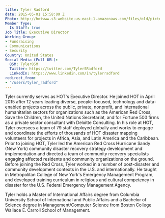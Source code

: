 ```yaml
---
title: Tyler Radford
date: 2015-05-01 15:58:00 Z
Photo: http://hotwww.s3-website-us-east-1.amazonaws.com/files/old/pictures/picture-262-1432307818.jpg
Member Type:
  Is Staff: true
Job Title: Executive Director
Working Group:
- Fundraising
- Communications
- Security
Country: United States
Social Media (Full URL):
  OSM: TylerOSM
  Twitter: https://twitter.com/TylerSRadford
  LinkedIn: https://www.linkedin.com/in/tylerradford
redirect_from:
- "/users/tyler_radford"
---
```


Tyler currently serves as HOT's Executive Director. He joined HOT in April 2015 after 12 years leading diverse, people-focused, technology and data-enabled projects across the public, private, nonprofit, and international humanitarian sectors for organizations such as the American Red Cross, Save the Children, the United Nations Secretariat, and for Fortune 500 firms as a private sector consultant with Deloitte Consulting. In his role at HOT, Tyler oversees a team of 79 staff deployed globally and works to engage and coordinate the efforts of thousands of HOT disaster mapping volunteers for projects in Africa, Asia, and Latin America and the Caribbean. Prior to joining HOT, Tyler led the American Red Cross Hurricane Sandy (New York) community disaster recovery strategy development and implementation and directed a team of community recovery specialists engaging affected residents and community organizations on the ground. Before joining the Red Cross, Tyler worked in a number of post-disaster and community development contexts in the U.S. and internationally. He taught in Metropolitan College of New York's Emergency Management Program, and developed training curriculum in religious and cultural competency in disaster for the U.S. Federal Emergency Management Agency.

Tyler holds a Master of International Affairs degree from Columbia University School of International and Public Affairs and a Bachelor of Science degree in Management/Computer Science from Boston College Wallace E. Carroll School of Management. 